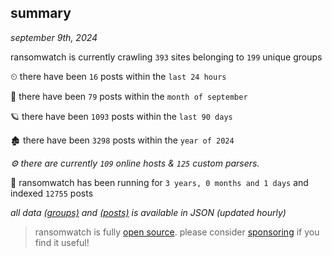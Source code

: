 
## summary
_september 9th, 2024_

ransomwatch is currently crawling `393` sites belonging to `199` unique groups

⏲ there have been `16` posts within the `last 24 hours`

🦈 there have been `79` posts within the `month of september`

🪐 there have been `1093` posts within the `last 90 days`

🏚 there have been `3298` posts within the `year of 2024`

_⚙️ there are currently `109` online hosts & `125` custom parsers._

🦕 ransomwatch has been running for `3 years, 0 months and 1 days` and indexed `12755` posts

_all data  [(groups)](http://ransomwhat.telemetry.ltd/groups) and [(posts)](http://ransomwhat.telemetry.ltd/posts) is available in JSON (updated hourly)_

> ransomwatch is fully [open source](https://github.com/joshhighet/ransomwatch#ransomwatch--). please consider [sponsoring](https://github.com/sponsors/joshhighet) if you find it useful!
